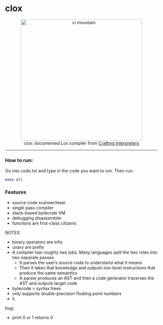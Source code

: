 # clox

<div align="center">
  <img src="https://craftinginterpreters.com/image/a-map-of-the-territory/mountain.png" alt="ci mountain" height="400">
  <br/>
  clox: documented Lox compiler from <a href="https://craftinginterpreters.com/" target="_blank">Crafting Interpreters</a>
  <br/>
</div>

-------

### How to run: 

Go into code.txt and type in the code you want to run. Then run:

```bash
make all
```

### Features
- source code scanner/lexer
- single pass compiler
- stack-based bytecode VM
- debugging disassembler
- functions are first-class citizens

NOTES:
- binary operators are infix
- unary are prefix
- A compiler has roughly two jobs. Many languages split the two roles into two separate passes
  - It parses the user’s source code to understand what it means
  - Then it takes that knowledge and outputs low-level instructions that produce the same semantics
  - A parser produces an AST and then a code generator traverses the AST and outputs target code
- bytecode > syntax trees
- only supports double-precision floating point numbers
- λ

bug:
- print 0 or 1 returns 0